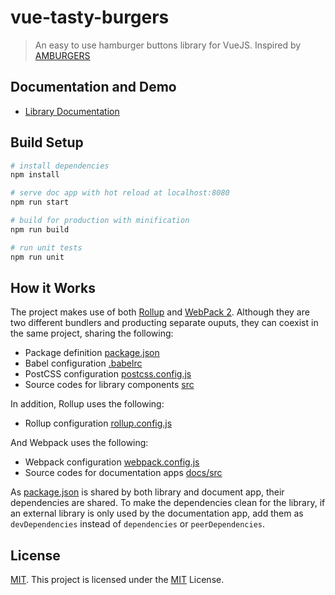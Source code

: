 # vue-tasty-burgers

> An easy to use hamburger buttons library for VueJS. Inspired by [AMBURGERS](https://jonsuh.com/hamburgers/)

## Documentation and Demo

- [Library Documentation](https://imfaber.github.io/vue-tasty-burgers/dist/)

## Build Setup

``` bash
# install dependencies
npm install

# serve doc app with hot reload at localhost:8080
npm run start

# build for production with minification
npm run build

# run unit tests
npm run unit
```

## How it Works

The project makes use of both [Rollup](https://rollupjs.org/) and [WebPack 2](https://webpack.github.io/). Although they are two different bundlers and producting separate ouputs, they can coexist in the same project, sharing the following:

- Package definition [package.json](package.json)
- Babel configuration [.babelrc](.babelrc)
- PostCSS configuration [postcss.config.js](postcss.config.js)
- Source codes for library components [src](src)

In addition, Rollup uses the following:

- Rollup configuration [rollup.config.js](rollup.config.js)

And Webpack uses the following:

- Webpack configuration [webpack.config.js](webpack.config.js)
- Source codes for documentation apps [docs/src](docs/src)

As [package.json](package.json) is shared by both library and document app, their dependencies are shared. To make the dependencies clean for the library, if an external library is only used by the documentation app, add them as `devDependencies` instead of `dependencies` or `peerDependencies`.

## License

[MIT](LICENSE).
This project is licensed under the [MIT](LICENSE) License.


